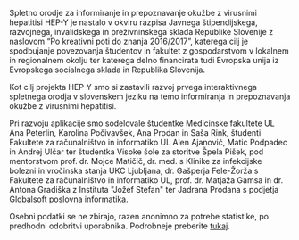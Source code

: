 Spletno orodje za informiranje in prepoznavanje okužbe z virusnimi hepatitisi HEP-Y je nastalo v okviru razpisa Javnega štipendijskega, razvojnega, invalidskega in preživninskega sklada Republike Slovenije z naslovom “Po kreativni poti do znanja 2016/2017”, katerega cilj je spodbujanje povezovanja študentov in fakultet z gospodarstvom v lokalnem in regionalnem okolju ter katerega delno financirata tudi Evropska unija iz Evropskega socialnega sklada in Republika Slovenija.

Kot cilj projekta HEP-Y smo si zastavili razvoj prvega interaktivnega spletnega orodja v slovenskem jeziku na temo informiranja in prepoznavanja okužbe z virusnimi hepatitisi.

Pri razvoju aplikacije smo sodelovale študentke Medicinske fakultete UL Ana Peterlin, Karolina Počivavšek, Ana Prodan in Saša Rink, študenti Fakultete za računalništvo in informatiko UL Alen Ajanović, Matic Podpadec in Andrej Ulčar ter študentka Visoke šole za storitve Špela Pišek, pod mentorstvom prof. dr. Mojce Matičič, dr. med. s Klinike za infekcijske bolezni in vročinska stanja UKC Ljubljana, dr. Gašperja Fele-Žorža s Fakultete za računalništvo in informatiko UL, prof. dr. Matjaža Gamsa in dr. Antona Gradiška z Instituta "Jožef Stefan" ter Jadrana Prodana s podjetja Globalsoft poslovna informatika.

Osebni podatki se ne zbirajo, razen anonimno za potrebe statistike, po predhodni odobritvi uporabnika. Podrobneje preberite <a href="http://www.loally.com/tos/1ugkj5m">tukaj</a>.